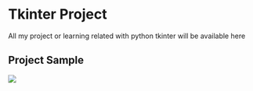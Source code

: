 # Tkinter Project
All my project or learning related with python tkinter will be available here

## Project Sample

![](https://github.com/neelkantnewra/tkinter_neel/blob/main/project/ImagePreview/src/ezgif.com-gif-maker.gif)
